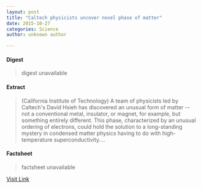 ```yaml
---
layout: post
title: "Caltech physicists uncover novel phase of matter"
date: 2015-10-27
categories: Science
author: unknown author

---
```



#### Digest
>digest unavailable

#### Extract
>(California Institute of Technology) A team of physicists led by Caltech's David Hsieh has discovered an unusual form of matter -- not a conventional metal, insulator, or magnet, for example, but something entirely different. This phase, characterized by an unusual ordering of electrons, could hold the solution to a long-standing mystery in condensed matter physics having to do with high-temperature superconductivity....

#### Factsheet
>factsheet unavailable

[Visit Link](http://www.eurekalert.org/pub_releases/2015-10/ciot-cpu102615.php)


